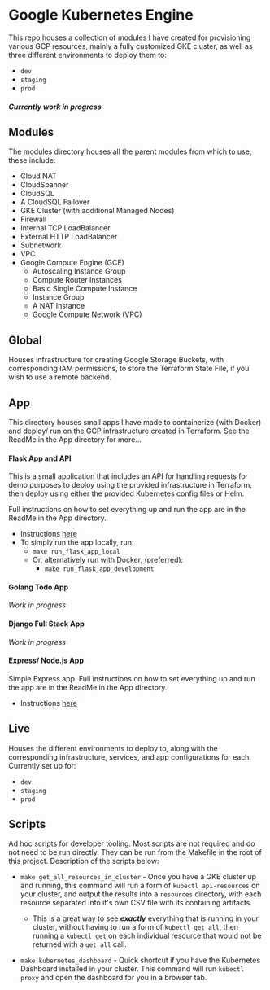# Google Kubernetes Engine

This repo houses a collection of modules I have created for provisioning various GCP resources, mainly a fully customized GKE cluster, as well as three different environments to deploy them to:

* `dev`
* `staging`
* `prod`

##### *Currently work in progress*

## Modules

The modules directory houses all the parent modules from which to use, these include:
 * Cloud NAT
 * CloudSpanner
 * CloudSQL
 * A CloudSQL Failover
 * GKE Cluster (with additional Managed Nodes)
 * Firewall
 * Internal TCP LoadBalancer
 * External HTTP LoadBalancer
 * Subnetwork
 * VPC
 * Google Compute Engine (GCE)
   * Autoscaling Instance Group
   * Compute Router Instances
   * Basic Single Compute Instance
   * Instance Group
   * A NAT Instance
   * Google Compute Network (VPC)

## Global

Houses infrastructure for creating Google Storage Buckets, with corresponding IAM permissions, to store the Terraform State File, if you wish to use a remote backend.

## App

This directory houses small apps I have made to containerize (with Docker) and deploy/ run on the GCP infrastructure created in Terraform. See the ReadMe in the App directory for more...

#### Flask App and API

This is a small application that includes an API for handling requests for demo purposes to deploy using the provided infrastructure in Terraform, then deploy using either the provided Kubernetes config files or Helm.

Full instructions on how to set everything up and run the app are in the ReadMe in the App directory.

* Instructions [here](app/)
* To simply run the app locally, run:
  * `make run_flask_app_local`
  * Or, alternatively run with Docker, (preferred):
    * `make run_flask_app_development`

#### Golang Todo App

*Work in progress*

#### Django Full Stack App

*Work in progress*


#### Express/ Node.js App

Simple Express app. Full instructions on how to set everything up and run the app are in the ReadMe in the App directory.

* Instructions [here](app/)



## Live

Houses the different environments to deploy to, along with the corresponding infrastructure, services, and app configurations for each. Currently set up for:

* `dev`
* `staging`
* `prod`

## Scripts

Ad hoc scripts for developer tooling. Most scripts are not required and do not need to be run directly. They can be run from the Makefile in the root of this project. Description of the scripts below:

* `make get_all_resources_in_cluster` - Once you have a GKE cluster up and running, this command will run a form of `kubectl api-resources` on your cluster, and output the results into a `resources` directory, with each resource separated into it's own CSV file with its containing artifacts.
  * This is a great way to see ***exactly*** everything that is running in your cluster, without having to run a form of  `kubectl get all`, then running a `kubectl get` on each individual resource that would not be returned with a `get all` call.

* `make kubernetes_dashboard` - Quick shortcut if you have the Kubernetes Dashboard installed in your cluster. This command will run `kubectl proxy` and open the dashboard for you in a browser tab.
